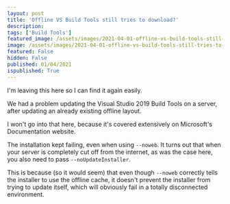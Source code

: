 ```yaml
---
layout: post
title: 'Offline VS Build Tools still tries to download?'
description: 
tags: ['Build Tools']
featured_image: /assets/images/2021-04-01-offline-vs-build-tools-still-tries-to-download.png
image: /assets/images/2021-04-01-offline-vs-build-tools-still-tries-to-download.png
featured: False
hidden: False
published: 01/04/2021
ispublished: True
---
```

I'm leaving this here so I can find it again easily.

We had a problem updating the Visual Studio 2019 Build Tools on a server, after updating an already existing offline layout.

I won't go into that here, because it's covered extensively on Microsoft's Documentation website.

The installation kept failing, even when using `--noweb`. It turns out that when your server is completely cut off from the internet, as was the case here, you also need to pass `--noUpdateInstaller`.

This is because (so it would seem) that even though `--noweb` correctly tells the installer to use the offline cache, it doesn't prevent the installer from trying to update itself, which will obviously fail in a totally disconnected environment.